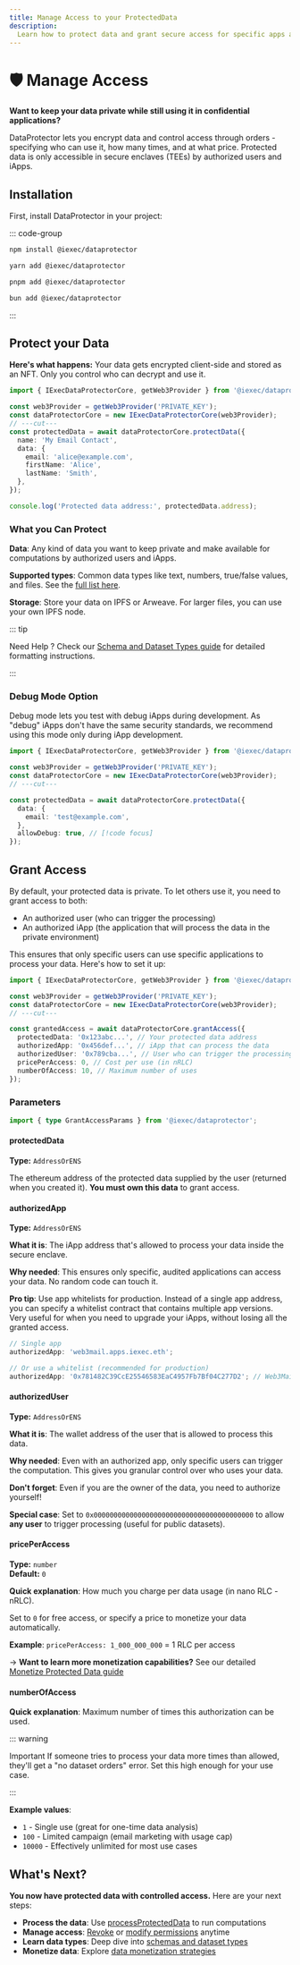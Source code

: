```yaml
---
title: Manage Access to your ProtectedData
description:
  Learn how to protect data and grant secure access for specific apps and users
---
```


# 🛡️ Manage Access

**Want to keep your data private while still using it in confidential
applications?**

DataProtector lets you encrypt data and control access through orders -
specifying who can use it, how many times, and at what price. Protected data is
only accessible in secure enclaves (TEEs) by authorized users and iApps.

## Installation

First, install DataProtector in your project:

::: code-group

```bash [npm]
npm install @iexec/dataprotector
```

```bash [yarn]
yarn add @iexec/dataprotector
```

```bash [pnpm]
pnpm add @iexec/dataprotector
```

```bash [bun]
bun add @iexec/dataprotector
```

:::

## Protect your Data

**Here's what happens:** Your data gets encrypted client-side and stored as an
NFT. Only you control who can decrypt and use it.

```ts twoslash
import { IExecDataProtectorCore, getWeb3Provider } from '@iexec/dataprotector';

const web3Provider = getWeb3Provider('PRIVATE_KEY');
const dataProtectorCore = new IExecDataProtectorCore(web3Provider);
// ---cut---
const protectedData = await dataProtectorCore.protectData({
  name: 'My Email Contact',
  data: {
    email: 'alice@example.com',
    firstName: 'Alice',
    lastName: 'Smith',
  },
});

console.log('Protected data address:', protectedData.address);
```

### What you Can Protect

**Data**: Any kind of data you want to keep private and make available for
computations by authorized users and iApps.

**Supported types**: Common data types like text, numbers, true/false values,
and files. See the [full list here](/references/dataProtector/types).

**Storage**: Store your data on IPFS or Arweave. For larger files, you can use
your own IPFS node.

::: tip

Need Help ? Check our
[Schema and Dataset Types guide](/guides/manage-data/handle-schemas-dataset-types)
for detailed formatting instructions.

:::

### Debug Mode Option

Debug mode lets you test with debug iApps during development. As "debug" iApps
don't have the same security standards, we recommend using this mode only during
iApp development.

```ts twoslash
import { IExecDataProtectorCore, getWeb3Provider } from '@iexec/dataprotector';

const web3Provider = getWeb3Provider('PRIVATE_KEY');
const dataProtectorCore = new IExecDataProtectorCore(web3Provider);
// ---cut---

const protectedData = await dataProtectorCore.protectData({
  data: {
    email: 'test@example.com',
  },
  allowDebug: true, // [!code focus]
});
```

## Grant Access

By default, your protected data is private. To let others use it, you need to
grant access to both:

- An authorized user (who can trigger the processing)
- An authorized iApp (the application that will process the data in the private
  environment)

This ensures that only specific users can use specific applications to process
your data. Here's how to set it up:

```ts twoslash
import { IExecDataProtectorCore, getWeb3Provider } from '@iexec/dataprotector';

const web3Provider = getWeb3Provider('PRIVATE_KEY');
const dataProtectorCore = new IExecDataProtectorCore(web3Provider);
// ---cut---

const grantedAccess = await dataProtectorCore.grantAccess({
  protectedData: '0x123abc...', // Your protected data address
  authorizedApp: '0x456def...', // iApp that can process the data
  authorizedUser: '0x789cba...', // User who can trigger the processing
  pricePerAccess: 0, // Cost per use (in nRLC)
  numberOfAccess: 10, // Maximum number of uses
});
```

### Parameters

```ts twoslash
import { type GrantAccessParams } from '@iexec/dataprotector';
```

#### protectedData <RequiredBadge />

**Type:** `AddressOrENS`

The ethereum address of the protected data supplied by the user (returned when
you created it). **You must own this data** to grant access.

#### authorizedApp <RequiredBadge />

**Type:** `AddressOrENS`

**What it is**: The iApp address that's allowed to process your data inside the
secure enclave.

**Why needed**: This ensures only specific, audited applications can access your
data. No random code can touch it.

**Pro tip**: Use app whitelists for production. Instead of a single app address,
you can specify a whitelist contract that contains multiple app versions. Very
useful for when you need to upgrade your iApps, without losing all the granted
access.

```ts
// Single app
authorizedApp: 'web3mail.apps.iexec.eth';

// Or use a whitelist (recommended for production)
authorizedApp: '0x781482C39CcE25546583EaC4957Fb7Bf04C277D2'; // Web3Mail whitelist
```

#### authorizedUser <RequiredBadge />

**Type:** `AddressOrENS`

**What it is**: The wallet address of the user that is allowed to process this
data.

**Why needed**: Even with an authorized app, only specific users can trigger the
computation. This gives you granular control over who uses your data.

**Don't forget**: Even if you are the owner of the data, you need to authorize
yourself!

**Special case**: Set to `0x0000000000000000000000000000000000000000` to allow
**any user** to trigger processing (useful for public datasets).

#### pricePerAccess <OptionalBadge />

**Type:** `number`  
**Default:** `0`

**Quick explanation**: How much you charge per data usage (in nano RLC - nRLC).

Set to `0` for free access, or specify a price to monetize your data
automatically.

**Example**: `pricePerAccess: 1_000_000_000` = 1 RLC per access

→ **Want to learn more monetization capabilities?** See our detailed
[Monetize Protected Data guide](/guides/manage-data/monetize-protected-data)

#### numberOfAccess <OptionalBadge />

**Quick explanation**: Maximum number of times this authorization can be used.

::: warning

Important If someone tries to process your data more times than allowed, they'll
get a "no dataset orders" error. Set this high enough for your use case.

:::

**Example values**:

- `1` - Single use (great for one-time data analysis)
- `100` - Limited campaign (email marketing with usage cap)
- `10000` - Effectively unlimited for most use cases

## What's Next?

**You now have protected data with controlled access.** Here are your next
steps:

- **Process the data**: Use
  [processProtectedData](/references/dataProtector/dataProtectorCore/processProtectedData)
  to run computations
- **Manage access**:
  [Revoke](/references/dataProtector/dataProtectorCore/revokeOneAccess) or
  [modify permissions](/references/dataProtector/dataProtectorCore/grantAccess)
  anytime
- **Learn data types**: Deep dive into
  [schemas and dataset types](/guides/manage-data/handle-schemas-dataset-types)
- **Monetize data**: Explore
  [data monetization strategies](/guides/manage-data/monetize-protected-data)
